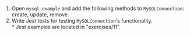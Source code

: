 <ol>
<li>
    Open <code>mysql-example</code> and add the following methods to <code>MySQLConnection</code>: create, update, remove.
</li>
<li>
    Write Jest tests for testing <code>MySQLConnection</code>'s functionality.<br>
    * Jest examples are located in "exercises/11".
</li>
</ol>